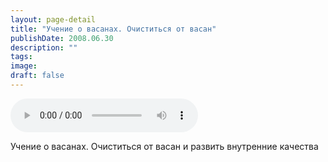 ```yaml
---
layout: page-detail
title: "Учение о васанах. Очиститься от васан"
publishDate: 2008.06.30
description: ""
tags:
image:
draft: false
---
```


<audio title="2008.06.30 - Учение о васанах. Очиститься от васан.mp3" src="/upload/iblock/fbe/fbee2470b2735cd81fa81bdbf8c71d27.mp3" controls=""></audio>

 Учение о васанах. Очиститься от васан и развить внутренние качества   

  
